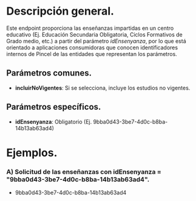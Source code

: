 # Descripción general.

Este endpoint proporciona las enseñanzas impartidas en un centro educativo (Ej. Educación Secundaria Obligatoria, Ciclos Formativos de Grado medio, etc.) a partir del parámetro *idEnsenyanza*, por lo que está orientado a aplicaciones consumidoras que conocen identificadores internos de Pincel de las entidades que representan los parámetros.

## Parámetros comunes.

* **incluirNoVigentes**: Si se selecciona, incluye los estudios no vigentes.

## Parámetros específicos.

* **idEnsenyanza**: Obligatorio (Ej. 9bba0d43-3be7-4d0c-b8ba-14b13ab63ad4)

# Ejemplos.
### A) Solicitud de las enseñanzas con idEnsenyanza = "9bba0d43-3be7-4d0c-b8ba-14b13ab63ad4".
* 9bba0d43-3be7-4d0c-b8ba-14b13ab63ad4

